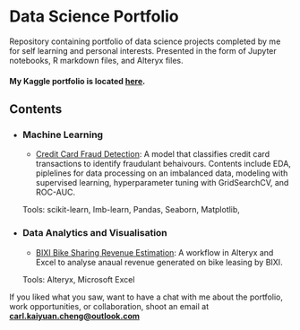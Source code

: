 # Data Science Portfolio
Repository containing portfolio of data science projects completed by me for self learning and personal interests. Presented in the form of Jupyter notebooks, R markdown files, and Alteryx files.

#### My Kaggle portfolio is located [here](https://www.kaggle.com/carlkcheng).

## Contents

- ### Machine Learning

	- [Credit Card Fraud Detection](https://github.com/carlMAXs/Data-Science-Portfolio/blob/main/Fraud%20Detection%20with%20Supervised%20Learning.ipynb): A model that classifies credit card transactions to identify fraudulant behaivours. Contents include EDA, piplelines for data processing on an imbalanced data, modeling with supervised learning, hyperparameter tuning with GridSearchCV, and ROC-AUC.

	Tools: scikit-learn, Imb-learn, Pandas, Seaborn, Matplotlib,  

- ### Data Analytics and Visualisation

	- [BIXI Bike Sharing Revenue Estimation](): A workflow in Alteryx and Excel to analyse anaual revenue generated on bike leasing by BIXI.

	Tools: Alteryx, Microsoft Excel

If you liked what you saw, want to have a chat with me about the portfolio, work opportunities, or collaboration, shoot an email at **carl.kaiyuan.cheng@outlook.com**

